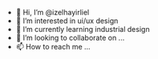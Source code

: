 - 👋 Hi, I’m @izelhayirliel
- 👀 I’m interested in ui/ux design
- 🌱 I’m currently learning industrial design 
- 💞️ I’m looking to collaborate on ...
- 📫 How to reach me ...

<!---
izelhayirliel/izelhayirliel is a ✨ special ✨ repository because its `README.md` (this file) appears on your GitHub profile.
You can click the Preview link to take a look at your changes.
--->
